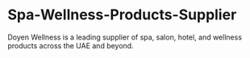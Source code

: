 # Spa-Wellness-Products-Supplier
Doyen Wellness is a leading supplier of spa, salon, hotel, and wellness products across the UAE and beyond.
